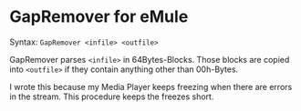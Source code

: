 GapRemover for eMule
====================

Syntax: `GapRemover <infile> <outfile>`


GapRemover parses `<infile>` in 64Bytes-Blocks.
Those blocks are copied into `<outfile>` if they contain anything other than 00h-Bytes.

I wrote this because my Media Player keeps freezing when there are errors in the stream.
This procedure keeps the freezes short.
